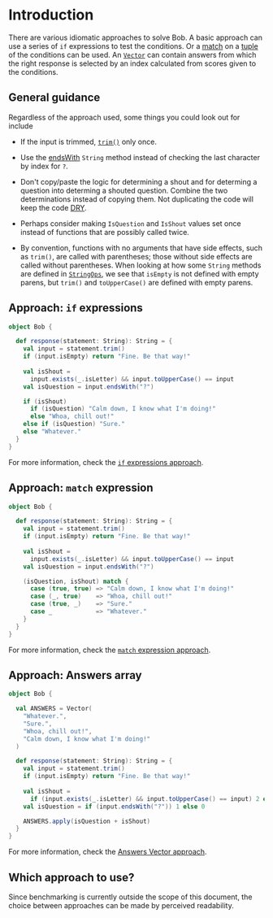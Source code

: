 # Introduction

There are various idiomatic approaches to solve Bob.
A basic approach can use a series of `if` expressions to test the conditions.
Or a [match][match] on a [tuple][tuple] of the conditions can be used.
An [`Vector`][vector] can contain answers from which the right response is selected by an index calculated from scores given to the conditions.

## General guidance

Regardless of the approach used, some things you could look out for include

- If the input is trimmed, [`trim()`][trim] only once.

- Use the [endsWith][endswith] `String` method instead of checking the last character by index for `?`.

- Don't copy/paste the logic for determining a shout and for determing a question into determing a shouted question.
  Combine the two determinations instead of copying them.
  Not duplicating the code will keep the code [DRY][dry].

- Perhaps consider making `IsQuestion` and `IsShout` values set once instead of functions that are possibly called twice.

- By convention, functions with no arguments that have side effects, such as `trim()`, are called with parentheses;
those without side effects are called without parentheses.
When looking at how some `String` methods are defined in [`StringOps`][stringops], we see that `isEmpty` is not defined with empty parens,
but `trim()` and `toUpperCase()` are defined with empty parens.

## Approach: `if` expressions

```scala
object Bob {

  def response(statement: String): String = {
    val input = statement.trim()
    if (input.isEmpty) return "Fine. Be that way!"
    
    val isShout =
      input.exists(_.isLetter) && input.toUpperCase() == input
    val isQuestion = input.endsWith("?")

    if (isShout)
      if (isQuestion) "Calm down, I know what I'm doing!"
      else "Whoa, chill out!"
    else if (isQuestion) "Sure."
    else "Whatever."
  }
}
```

For more information, check the [`if` expressions approach][approach-if].

## Approach: `match` expression

```scala
object Bob {

  def response(statement: String): String = {
    val input = statement.trim()
    if (input.isEmpty) return "Fine. Be that way!"
    
    val isShout =
      input.exists(_.isLetter) && input.toUpperCase() == input
    val isQuestion = input.endsWith("?")

    (isQuestion, isShout) match {
      case (true, true) => "Calm down, I know what I'm doing!"
      case (_, true)    => "Whoa, chill out!"
      case (true, _)    => "Sure."
      case _            => "Whatever."
    }
  }
}
```

For more information, check the [`match` expression approach][approach-match].

## Approach: Answers array

```scala
object Bob {

  val ANSWERS = Vector(
    "Whatever.",
    "Sure.",
    "Whoa, chill out!",
    "Calm down, I know what I'm doing!"
  )

  def response(statement: String): String = {
    val input = statement.trim()
    if (input.isEmpty) return "Fine. Be that way!"
    
    val isShout =
      if (input.exists(_.isLetter) && input.toUpperCase() == input) 2 else 0
    val isQuestion = if (input.endsWith("?")) 1 else 0

    ANSWERS.apply(isQuestion + isShout)
  }
}
```

For more information, check the [Answers Vector approach][approach-vector].

## Which approach to use?

Since benchmarking is currently outside the scope of this document,
the choice between approaches can be made by perceived readability.

[tuple]: https://docs.scala-lang.org/tour/tuples.html
[underscore]: https://www.baeldung.com/scala/underscore
[match]: https://docs.scala-lang.org/tour/pattern-matching.html
[pattern-matching]: https://docs.scala-lang.org/tour/pattern-matching.html
[ternary]: https://alvinalexander.com/scala/scala-ternary-operator-syntax/
[stringops]: https://www.scala-lang.org/api/2.12.8/scala/collection/immutable/StringOps.html
[vector]: https://www.scala-lang.org/api/2.12.8/scala/collection/immutable/Vector.html
[endswith]: https://www.scala-lang.org/api/2.12.8/scala/collection/immutable/StringOps.html
[trim]: https://www.scala-lang.org/api/2.12.8/scala/collection/immutable/StringOps.html#trim():String
[dry]: https://en.wikipedia.org/wiki/Don%27t_repeat_yourself
[approach-if]: https://exercism.org/tracks/scala/exercises/bob/approaches/if-expressions
[approach-match]: https://exercism.org/tracks/scala/exercises/bob/approaches/match-expression
[approach-vector]: https://exercism.org/tracks/scala/exercises/bob/approaches/answers-vector
